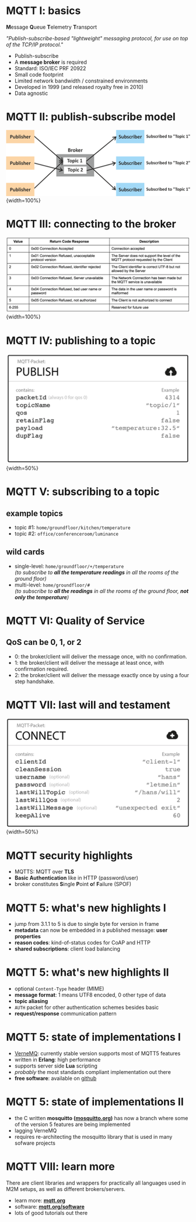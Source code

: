 
# MQTT I: basics

**M**essage **Q**ueue **T**elemetry **T**ransport

_"Publish-subscribe-based "lightweight" messaging protocol, for use on top of the TCP/IP protocol."_

* Publish-subscribe
* A **message broker** is required
* Standard: ISO/IEC PRF 20922
* Small code footprint
* Limited network bandwidth / constrained environments
* Developed in 1999 (and released royalty free in 2010)
* Data agnostic


# MQTT II: publish-subscribe model

![](assets/mqtt-simplified.png){width=100%}


# MQTT III: connecting to the broker

![](assets/mqtt-connection.png){width=100%}

# MQTT IV: publishing to a topic

![](assets/mqtt-publish.png){width=50%}

# MQTT V: subscribing to a topic

## example topics

* topic #1: `home/groundfloor/kitchen/temperature`
* topic #2: `office/conferenceroom/luminance`

## wild cards

* single-level: `home/groundfloor/+/temperature`  
_(to subscribe to **all the temperature readings** in all the rooms of the ground floor)_
* multi-level: `home/groundfloor/#`  
_(to subscribe to **all the readings** in all the rooms of the ground floor, **not only the temperature**)_

# MQTT VI: **Q**uality **o**f **S**ervice

## QoS can be 0, 1, or 2

* 0: the broker/client will deliver the message once, with no confirmation.
* 1: the broker/client will deliver the message at least once, with confirmation required.
* 2: the broker/client will deliver the message exactly once by using a four step handshake.

# MQTT VII: last will and testament

![](assets/mqtt-last-will-and-testament.png){width=50%}

# MQTT security highlights

* MQTTS: MQTT over **TLS**
* **Basic Authentication** like in HTTP (password/user)
* broker constitutes **S**ingle **P**oint **o**f **F**ailure (SPOF)

# MQTT 5: what's new highlights I

 * jump from 3.1.1 to 5 is due to single byte for version in frame
 * **metadata** can now be embedded in a published message: **user properties**
 * **reason codes**: kind-of-status codes for CoAP and HTTP
 * **shared subscriptions**: client load balancing
 
# MQTT 5: what's new highlights II

 * optional `Content-Type` header (MIME)
 * **message format**: 1 means UTF8 encoded, 0 other type of data
 * **topic aliasing**
 * `AUTH` packet for other authentication schemes besides basic
 * **request/response** communication pattern
 
# MQTT 5: state of implementations I

 * [VerneMQ](vernemq.com): currently stable version supports most of
   MQTT5 features
 * written in **Erlang**: high performance
 * supports server side **Lua** scripting
 * *probably* the most standards compliant implementation out there
 * **free software**: available on [github](https://github.com/vernemq/vernemq)
 
# MQTT 5: state of implementations II
   
 * the C written **mosquitto ([mosquitto.org](https://mosquitto.org))** has now a
   branch where some of the version 5 features are being implemented
 * lagging VerneMQ 
 * requires re-architecting the mosquitto library that is used in many
   sofware projects

# MQTT VIII: learn more

There are client libraries and wrappers for practically all languages used in M2M setups, as well as different brokers/servers.

* learn more: **[mqtt.org](http://mqtt.org)**
* software: **[mqtt.org/software](http://mqtt.org/software)**
* lots of good tutorials out there

